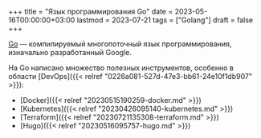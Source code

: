 +++
title = "Язык программирования Go"
date = 2023-05-16T00:00:00+03:00
lastmod = 2023-07-21
tags = ["Golang"]
draft = false
+++

[Go](https://go.dev/) — компилируемый многопоточный язык программирования, изначально разработанный Google.

На Go написано множество полезных инструментов, особенно в области [DevOps]({{< relref "0226a081-527d-47e3-bb61-24e10f1db907" >}}):

-   [Docker]({{< relref "20230515190259-docker.md" >}})
-   [Kubernetes]({{< relref "20230426095140-kubernetes.md" >}})
-   [Terraform]({{< relref "20230721135308-terraform.md" >}})
-   [Hugo]({{< relref "20230516095757-hugo.md" >}})
